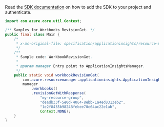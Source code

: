Read the [SDK documentation](https://github.com/Azure/azure-sdk-for-java/blob/azure-resourcemanager-applicationinsights_1.0.0-beta.2/sdk/applicationinsights/azure-resourcemanager-applicationinsights/README.md) on how to add the SDK to your project and authenticate.

```java
import com.azure.core.util.Context;

/** Samples for Workbooks RevisionGet. */
public final class Main {
    /*
     * x-ms-original-file: specification/applicationinsights/resource-manager/Microsoft.Insights/stable/2021-08-01/examples/WorkbookRevisionGet.json
     */
    /**
     * Sample code: WorkbookRevisionGet.
     *
     * @param manager Entry point to ApplicationInsightsManager.
     */
    public static void workbookRevisionGet(
        com.azure.resourcemanager.applicationinsights.ApplicationInsightsManager manager) {
        manager
            .workbooks()
            .revisionGetWithResponse(
                "my-resource-group",
                "deadb33f-5e0d-4064-8ebb-1a4ed0313eb2",
                "1e2f8435b98248febee70c64ac22e1ab",
                Context.NONE);
    }
}
```
